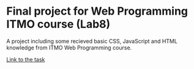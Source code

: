 # Final project for Web Programming ITMO course (Lab8)

A project including some recieved basic CSS, JavaScript and HTML knowledge from ITMO Web Programming course.

[Link to the task](https://github.com/AnastasiaSperanskaya/AnastasiaSperanskaya.github.io/blob/main/task/projectTask.pdf) <br />